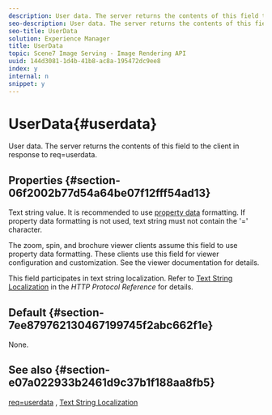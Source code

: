 ```yaml
---
description: User data. The server returns the contents of this field to the client in response to req=userdata.
seo-description: User data. The server returns the contents of this field to the client in response to req=userdata.
seo-title: UserData
solution: Experience Manager
title: UserData
topic: Scene7 Image Serving - Image Rendering API
uuid: 144d3081-1d4b-41b8-ac8a-195472dc9ee8
index: y
internal: n
snippet: y
---
```


# UserData{#userdata}

User data. The server returns the contents of this field to the client in response to req=userdata.

## Properties {#section-06f2002b77d54a64be07f12fff54ad13}

Text string value. It is recommended to use [property data](r_property_data.md#reference_835FF0D97B9C4C24A6E6E74BAE4EDE59) formatting. If property data formatting is not used, text string must not contain the '=' character.

The zoom, spin, and brochure viewer clients assume this field to use property data formatting. These clients use this field for viewer configuration and customization. See the viewer documentation for details.

This field participates in text string localization. Refer to [Text String Localization](r_text_string_localization.md#reference_CAE5F6CEA4764762852ACAAB3B7B3527) in the *HTTP Protocol Reference* for details.

## Default {#section-7ee879762130467199745f2abc662f1e}

None.

## See also {#section-e07a022933b2461d9c37b1f188aa8fb5}

[req=userdata](r_req.md#reference_907CDB4A97034DB7AD94695F25552E76) , [Text String Localization](r_text_string_localization.md#reference_CAE5F6CEA4764762852ACAAB3B7B3527) 
